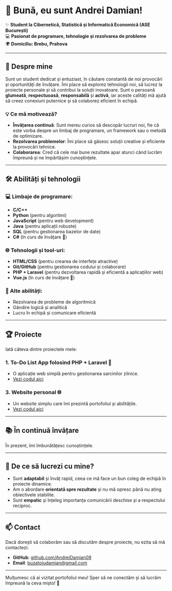 # 👋 Bună, eu sunt Andrei Damian!

✨ **Student la Cibernetică, Statistică și Informatică Economică (ASE București)**  
💻 **Pasionat de programare, tehnologie și rezolvarea de probleme**  
🌍 **Domiciliu: Brebu, Prahova**  

---

## 🚀 Despre mine

Sunt un student dedicat și entuziast, în căutare constantă de noi provocări și oportunități de învățare. Îmi place să explorez tehnologii noi, să lucrez la proiecte personale și să contribui la soluții inovatoare. Sunt o persoană **glumeată**, **respectuoasă**, **responsabilă** și **activă**, iar aceste calități mă ajută să creez conexiuni puternice și să colaborez eficient în echipă.

### 💡 Ce mă motivează?
- **Învățarea continuă**: Sunt mereu curios să descopăr lucruri noi, fie că este vorba despre un limbaj de programare, un framework sau o metodă de optimizare.
- **Rezolvarea problemelor**: Îmi place să găsesc soluții creative și eficiente la provocări tehnice.
- **Colaborarea**: Cred că cele mai bune rezultate apar atunci când lucrăm împreună și ne împărtășim cunoștințele.

---

## 🛠️ Abilități și tehnologii

### 💻 Limbaje de programare:
- **C/C++**
- **Python** (pentru algoritmi)
- **JavaScript** (pentru web development)
- **Java** (pentru aplicații robuste)
- **SQL** (pentru gestionarea bazelor de date)
- **C#** (în curs de învățare 🚀)
  

### 🌐 Tehnologii și tool-uri:
- **HTML/CSS** (pentru crearea de interfețe atractive)
- **Git/GitHub** (pentru gestionarea codului și colaborare)
- **PHP + Laravel** (pentru dezvoltarea rapidă și eficientă a aplicațiilor web)
- **Vue.js** (în curs de învățare 🚀)

### 🧠 Alte abilități:
- Rezolvarea de probleme de algoritmică
- Gândire logică și analitică
- Lucru în echipă și comunicare eficientă

---

## 🏆 Proiecte

Iată câteva dintre proiectele mele:

### 1. **To-Do List App folosind PHP + Laravel** 📝
- O aplicație web simplă pentru gestionarea sarcinilor zilnice.
- [Vezi codul aici](Proiecte/ToDoList)

### 3. **Website personal** 🌐
- Un website simplu care îmi prezintă portofoliul și abilitățile.
- [Vezi codul aici](Proiecte/WebsitePersonal)

---

## 📚 În continuă învățare

În prezent, îmi îmbunătățesc cunoștințele.

---

## 🌟 De ce să lucrezi cu mine?

- Sunt **adaptabil** și învăț rapid, ceea ce mă face un bun coleg de echipă în proiecte dinamice.
- Am o abordare **orientată spre rezultate** și nu mă opresc până nu ating obiectivele stabilite.
- Sunt **empatic** și înțeleg importanța comunicării deschise și a respectului reciproc.

---

## 📫 Contact

Dacă dorești să colaborăm sau să discutăm despre proiecte, nu ezita să mă contactezi:

- **GitHub**: [github.com/AndreiDamian09](https://github.com/AndreiDamian09)
- **Email**: buzatoiudamian@gmail.com

---

Mulțumesc că ai vizitat portofoliul meu! Sper să ne conectăm și să lucrăm împreună la ceva mișto! 🚀
